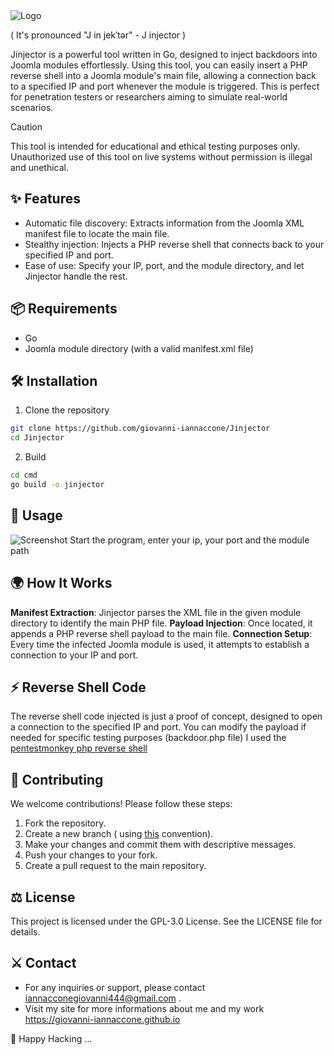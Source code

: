 <img src="https://github.com/user-attachments/assets/f72b05a4-e65d-4e34-ac12-b07e5f9d090e" alt="Logo"/>

( It's pronounced "J in jek′tər" - J injector )

Jinjector is a powerful tool written in Go, designed to inject backdoors into Joomla modules effortlessly. Using this tool, you can easily insert a PHP reverse shell into a Joomla module's main file, allowing a connection back to a specified IP and port whenever the module is triggered. This is perfect for penetration testers or researchers aiming to simulate real-world scenarios.

> [!CAUTION]
> This tool is intended for educational and ethical testing purposes only. Unauthorized use of this tool on live systems without permission is illegal and unethical.

## ✨ Features 
- Automatic file discovery: Extracts information from the Joomla XML manifest file to locate the main file.
- Stealthy injection: Injects a PHP reverse shell that connects back to your specified IP and port.
- Ease of use: Specify your IP, port, and the module directory, and let Jinjector handle the rest.

## 📦 Requirements
- Go
- Joomla module directory (with a valid manifest.xml file)

## 🛠️ Installation
1. Clone the repository 
```bash
git clone https://github.com/giovanni-iannaccone/Jinjector
cd Jinjector
```
2. Build 
```bash
cd cmd
go build -o jinjector
```

## 🚀 Usage
<img src="https://github.com/user-attachments/assets/ddac7eea-03bf-457b-a42e-8abc44daf2f1" alt="Screenshot"/>
Start the program, enter your ip, your port and the module path

## 🌍 How It Works 
**Manifest Extraction**: Jinjector parses the XML file in the given module directory to identify the main PHP file.
**Payload Injection**: Once located, it appends a PHP reverse shell payload to the main file.
**Connection Setup**: Every time the infected Joomla module is used, it attempts to establish a connection to your IP and port.

## ⚡️ Reverse Shell Code
The reverse shell code injected is just a proof of concept, designed to open a connection to the specified IP and port. You can modify the payload if needed for specific testing purposes (backdoor.php file)
I used the <a href="https://github.com/pentestmonkey/php-reverse-shell">pentestmonkey php reverse shell</a> 

## 🧩 Contributing
We welcome contributions! Please follow these steps:

1. Fork the repository.
2. Create a new branch ( using <a href="https://medium.com/@abhay.pixolo/naming-conventions-for-git-branches-a-cheatsheet-8549feca2534">this</a> convention).
3. Make your changes and commit them with descriptive messages.
4. Push your changes to your fork.
5. Create a pull request to the main repository.

## ⚖ License
This project is licensed under the GPL-3.0 License. See the LICENSE file for details.

## ⚔ Contact
- For any inquiries or support, please contact <a href="mailto:iannacconegiovanni444@gmail.com"> iannacconegiovanni444@gmail.com </a>.
- Visit my site for more informations about me and my work <a href="https://giovanni-iannaccone.github.io" target=”_blank”> https://giovanni-iannaccone.github.io </a>

🐞 Happy Hacking ... 
